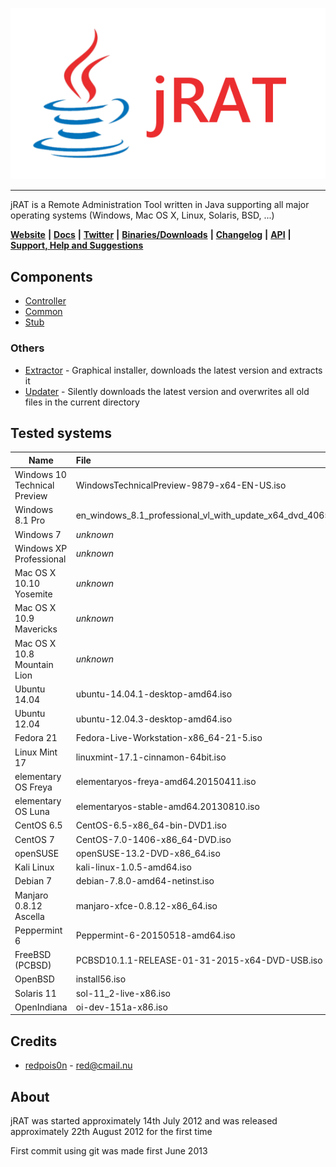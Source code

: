 <p align="center">
<img src="Controller/src/files/logo.png">
</p>

***

jRAT is a Remote Administration Tool written in Java supporting all major operating systems (Windows, Mac OS X, Linux, Solaris, BSD, ...)

[**Website**](https://jrat.io) **|** [**Docs**](https://github.com/java-rat/docs) **|** [**Twitter**](https://twitter.com/java_rat) **|** [**Binaries/Downloads**](https://jrat.io/downloads.php) **|** [**Changelog**](/CHANGELOG.md) **|** 
[**API**](https://github.com/java-rat/api)  **|** [**Support, Help and Suggestions**](https://jrat.io/support.php)

## Components

- [Controller](Controller/)
- [Common](Common/)
- [Stub](Stub/)

### Others

- [Extractor](Extractor/) - Graphical installer, downloads the latest version and extracts it
- [Updater](Updater/) - Silently downloads the latest version and overwrites all old files in the current directory

## Tested systems

| Name	  							| File
| ---         						| :---
| Windows 10 Technical Preview		| WindowsTechnicalPreview-9879-x64-EN-US.iso
| Windows 8.1 Pro					| en_windows_8.1_professional_vl_with_update_x64_dvd_4065194.iso
| Windows 7							| _unknown_
| Windows XP Professional			| _unknown_
| Mac OS X 10.10 Yosemite			| _unknown_
| Mac OS X 10.9 Mavericks			| _unknown_
| Mac OS X 10.8 Mountain Lion		| _unknown_
| Ubuntu 14.04						| ubuntu-14.04.1-desktop-amd64.iso
| Ubuntu 12.04						| ubuntu-12.04.3-desktop-amd64.iso
| Fedora 21							| Fedora-Live-Workstation-x86_64-21-5.iso
| Linux Mint 17						| linuxmint-17.1-cinnamon-64bit.iso
| elementary OS	Freya				| elementaryos-freya-amd64.20150411.iso
| elementary OS	Luna				| elementaryos-stable-amd64.20130810.iso
| CentOS 6.5						| CentOS-6.5-x86_64-bin-DVD1.iso
| CentOS 7							| CentOS-7.0-1406-x86_64-DVD.iso
| openSUSE							| openSUSE-13.2-DVD-x86_64.iso
| Kali Linux						| kali-linux-1.0.5-amd64.iso
| Debian 7							| debian-7.8.0-amd64-netinst.iso
| Manjaro 0.8.12 Ascella			| manjaro-xfce-0.8.12-x86_64.iso
| Peppermint 6						| Peppermint-6-20150518-amd64.iso
| FreeBSD (PCBSD)					| PCBSD10.1.1-RELEASE-01-31-2015-x64-DVD-USB.iso
| OpenBSD							| install56.iso
| Solaris 11						| sol-11_2-live-x86.iso
| OpenIndiana						| oi-dev-151a-x86.iso

## Credits

- [redpois0n](https://redpois0n.com) - [red@cmail.nu](red@cmail.nu)

## About

jRAT was started approximately 14th July 2012 and was released approximately 22th August 2012 for the first time


First commit using git was made first June 2013
